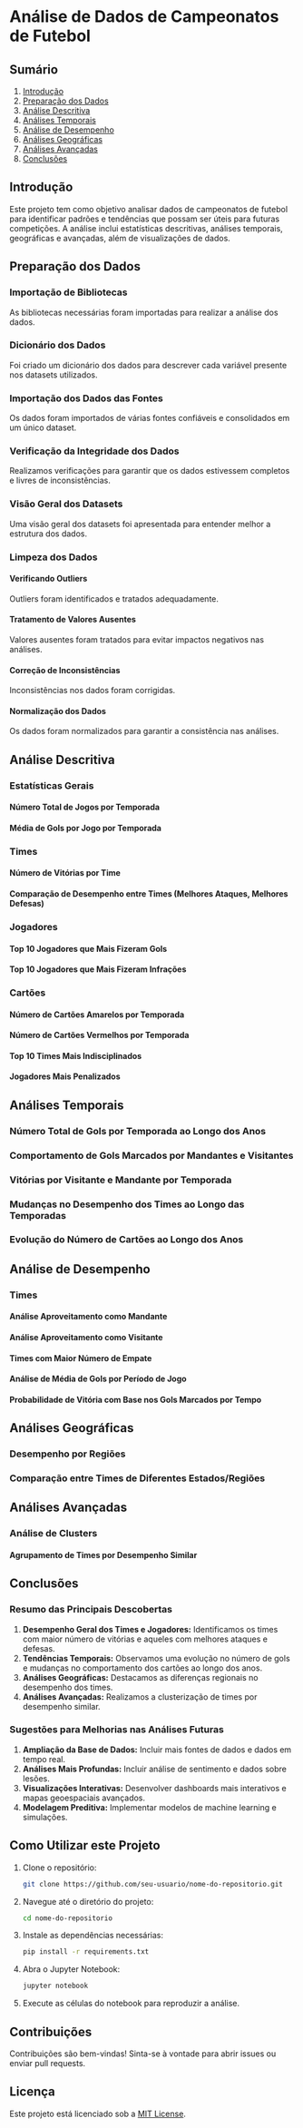 # Análise de Dados de Campeonatos de Futebol

## Sumário
1. [Introdução](#introdução)
2. [Preparação dos Dados](#preparação-dos-dados)
3. [Análise Descritiva](#análise-descritiva)
4. [Análises Temporais](#análises-temporais)
5. [Análise de Desempenho](#análise-de-desempenho)
6. [Análises Geográficas](#análises-geográficas)
7. [Análises Avançadas](#análises-avançadas)
8. [Conclusões](#conclusões)

## Introdução
Este projeto tem como objetivo analisar dados de campeonatos de futebol para identificar padrões e tendências que possam ser úteis para futuras competições. A análise inclui estatísticas descritivas, análises temporais, geográficas e avançadas, além de visualizações de dados.

## Preparação dos Dados
### Importação de Bibliotecas
As bibliotecas necessárias foram importadas para realizar a análise dos dados.

### Dicionário dos Dados
Foi criado um dicionário dos dados para descrever cada variável presente nos datasets utilizados.

### Importação dos Dados das Fontes
Os dados foram importados de várias fontes confiáveis e consolidados em um único dataset.

### Verificação da Integridade dos Dados
Realizamos verificações para garantir que os dados estivessem completos e livres de inconsistências.

### Visão Geral dos Datasets
Uma visão geral dos datasets foi apresentada para entender melhor a estrutura dos dados.

### Limpeza dos Dados
#### Verificando Outliers
Outliers foram identificados e tratados adequadamente.
#### Tratamento de Valores Ausentes
Valores ausentes foram tratados para evitar impactos negativos nas análises.
#### Correção de Inconsistências
Inconsistências nos dados foram corrigidas.
#### Normalização dos Dados
Os dados foram normalizados para garantir a consistência nas análises.

## Análise Descritiva
### Estatísticas Gerais
#### Número Total de Jogos por Temporada
#### Média de Gols por Jogo por Temporada
### Times
#### Número de Vitórias por Time
#### Comparação de Desempenho entre Times (Melhores Ataques, Melhores Defesas)
### Jogadores
#### Top 10 Jogadores que Mais Fizeram Gols
#### Top 10 Jogadores que Mais Fizeram Infrações
### Cartões
#### Número de Cartões Amarelos por Temporada
#### Número de Cartões Vermelhos por Temporada
#### Top 10 Times Mais Indisciplinados
#### Jogadores Mais Penalizados

## Análises Temporais
### Número Total de Gols por Temporada ao Longo dos Anos
### Comportamento de Gols Marcados por Mandantes e Visitantes
### Vitórias por Visitante e Mandante por Temporada
### Mudanças no Desempenho dos Times ao Longo das Temporadas
### Evolução do Número de Cartões ao Longo dos Anos

## Análise de Desempenho
### Times
#### Análise Aproveitamento como Mandante
#### Análise Aproveitamento como Visitante
#### Times com Maior Número de Empate
#### Análise de Média de Gols por Período de Jogo
#### Probabilidade de Vitória com Base nos Gols Marcados por Tempo

## Análises Geográficas
### Desempenho por Regiões
### Comparação entre Times de Diferentes Estados/Regiões

## Análises Avançadas
### Análise de Clusters
#### Agrupamento de Times por Desempenho Similar

## Conclusões
### Resumo das Principais Descobertas
1. **Desempenho Geral dos Times e Jogadores:** Identificamos os times com maior número de vitórias e aqueles com melhores ataques e defesas.
2. **Tendências Temporais:** Observamos uma evolução no número de gols e mudanças no comportamento dos cartões ao longo dos anos.
3. **Análises Geográficas:** Destacamos as diferenças regionais no desempenho dos times.
4. **Análises Avançadas:** Realizamos a clusterização de times por desempenho similar.

### Sugestões para Melhorias nas Análises Futuras
1. **Ampliação da Base de Dados:** Incluir mais fontes de dados e dados em tempo real.
2. **Análises Mais Profundas:** Incluir análise de sentimento e dados sobre lesões.
3. **Visualizações Interativas:** Desenvolver dashboards mais interativos e mapas geoespaciais avançados.
4. **Modelagem Preditiva:** Implementar modelos de machine learning e simulações.

## Como Utilizar este Projeto
1. Clone o repositório:
    ```bash
    git clone https://github.com/seu-usuario/nome-do-repositorio.git
    ```
2. Navegue até o diretório do projeto:
    ```bash
    cd nome-do-repositorio
    ```
3. Instale as dependências necessárias:
    ```bash
    pip install -r requirements.txt
    ```
4. Abra o Jupyter Notebook:
    ```bash
    jupyter notebook
    ```
5. Execute as células do notebook para reproduzir a análise.

## Contribuições
Contribuições são bem-vindas! Sinta-se à vontade para abrir issues ou enviar pull requests.

## Licença
Este projeto está licenciado sob a [MIT License](LICENSE).